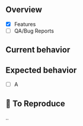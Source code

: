 ## Overview 

- [x] Features
- [ ] QA/Bug Reports

## Current behavior


## Expected behavior

- [ ] A

## :memo: To Reproduce

..
